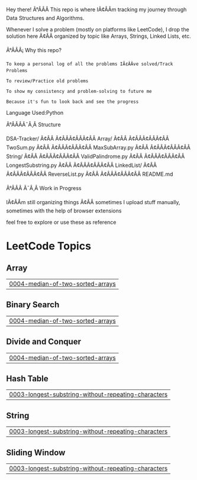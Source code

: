 Hey there! Ã°ÂÂÂ
This repo is where IÃ¢ÂÂm tracking my journey through Data Structures and Algorithms.

Whenever I solve a problem (mostly on platforms like LeetCode), I drop the solution here Ã¢ÂÂ organized by topic like Arrays, Strings, Linked Lists, etc. 

Ã°ÂÂÂ¡ Why this repo?

    To keep a personal log of all the problems IÃ¢ÂÂve solved/Track Problems

    To review/Practice old problems 

    To show my consistency and problem-solving to future me 

    Because it's fun to look back and see the progress

Language Used:Python

Ã°ÂÂÂÃ¯Â¸Â Structure

DSA-Tracker/
Ã¢ÂÂ
Ã¢ÂÂÃ¢ÂÂÃ¢ÂÂ Array/
Ã¢ÂÂ   Ã¢ÂÂÃ¢ÂÂÃ¢ÂÂ TwoSum.py
Ã¢ÂÂ   Ã¢ÂÂÃ¢ÂÂÃ¢ÂÂ MaxSubArray.py
Ã¢ÂÂ
Ã¢ÂÂÃ¢ÂÂÃ¢ÂÂ String/
Ã¢ÂÂ   Ã¢ÂÂÃ¢ÂÂÃ¢ÂÂ ValidPalindrome.py
Ã¢ÂÂ   Ã¢ÂÂÃ¢ÂÂÃ¢ÂÂ LongestSubstring.py
Ã¢ÂÂ
Ã¢ÂÂÃ¢ÂÂÃ¢ÂÂ LinkedList/
Ã¢ÂÂ   Ã¢ÂÂÃ¢ÂÂÃ¢ÂÂ ReverseList.py
Ã¢ÂÂ
Ã¢ÂÂÃ¢ÂÂÃ¢ÂÂ README.md

Ã°ÂÂÂ Ã¯Â¸Â Work in Progress

IÃ¢ÂÂm still organizing things Ã¢ÂÂ sometimes I upload stuff manually, sometimes with the help of browser extensions

feel free to explore or use these as reference

<!---LeetCode Topics Start-->
# LeetCode Topics
## Array
|  |
| ------- |
| [0004-median-of-two-sorted-arrays](https://github.com/MuneebAhmed01/Python_Dsa_Month1/tree/master/0004-median-of-two-sorted-arrays) |
## Binary Search
|  |
| ------- |
| [0004-median-of-two-sorted-arrays](https://github.com/MuneebAhmed01/Python_Dsa_Month1/tree/master/0004-median-of-two-sorted-arrays) |
## Divide and Conquer
|  |
| ------- |
| [0004-median-of-two-sorted-arrays](https://github.com/MuneebAhmed01/Python_Dsa_Month1/tree/master/0004-median-of-two-sorted-arrays) |
## Hash Table
|  |
| ------- |
| [0003-longest-substring-without-repeating-characters](https://github.com/MuneebAhmed01/Python_Dsa_Month1/tree/master/0003-longest-substring-without-repeating-characters) |
## String
|  |
| ------- |
| [0003-longest-substring-without-repeating-characters](https://github.com/MuneebAhmed01/Python_Dsa_Month1/tree/master/0003-longest-substring-without-repeating-characters) |
## Sliding Window
|  |
| ------- |
| [0003-longest-substring-without-repeating-characters](https://github.com/MuneebAhmed01/Python_Dsa_Month1/tree/master/0003-longest-substring-without-repeating-characters) |
<!---LeetCode Topics End-->